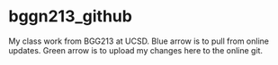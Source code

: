 # bggn213_github
My class work from BGG213 at UCSD.
Blue arrow is to pull from online updates. 
Green arrow is to upload my changes here to the online git.
